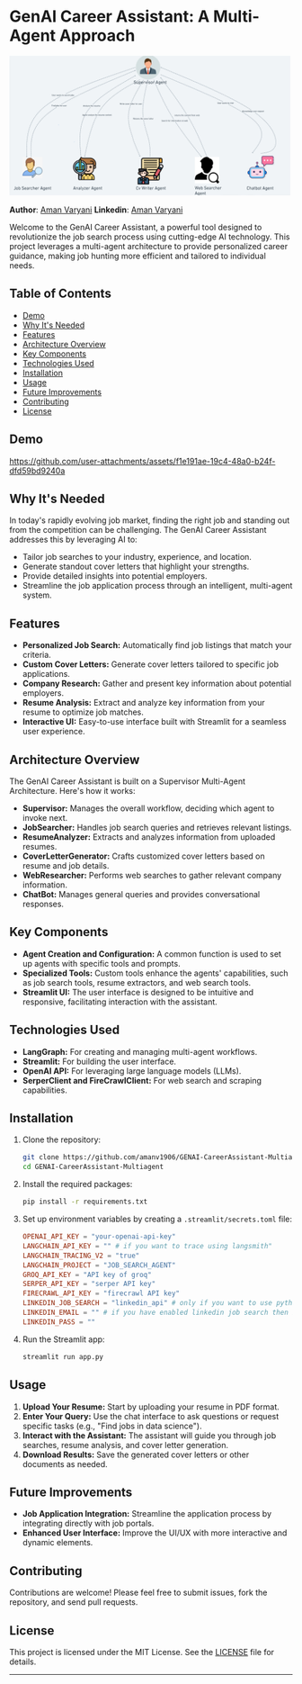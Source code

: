 # GenAI Career Assistant: A Multi-Agent Approach

<img src="multiagent.png" alt="GenAI Career Assistant Architecture" width="500">

**Author**: [Aman Varyani](https://medium.com/@amanvaryani1910)
**Linkedin**: [Aman Varyani](https://www.linkedin.com/in/aman-varyani-885725181/)

Welcome to the GenAI Career Assistant, a powerful tool designed to revolutionize the job search process using cutting-edge AI technology. This project leverages a multi-agent architecture to provide personalized career guidance, making job hunting more efficient and tailored to individual needs.

## Table of Contents

- [Demo](#demo)
- [Why It's Needed](#why-its-needed)
- [Features](#features)
- [Architecture Overview](#architecture-overview)
- [Key Components](#key-components)
- [Technologies Used](#technologies-used)
- [Installation](#installation)
- [Usage](#usage)
- [Future Improvements](#future-improvements)
- [Contributing](#contributing)
- [License](#license)

## Demo
https://github.com/user-attachments/assets/f1e191ae-19c4-48a0-b24f-dfd59bd9240a


## Why It's Needed

In today's rapidly evolving job market, finding the right job and standing out from the competition can be challenging. The GenAI Career Assistant addresses this by leveraging AI to:

- Tailor job searches to your industry, experience, and location.
- Generate standout cover letters that highlight your strengths.
- Provide detailed insights into potential employers.
- Streamline the job application process through an intelligent, multi-agent system.

## Features

- **Personalized Job Search:** Automatically find job listings that match your criteria.
- **Custom Cover Letters:** Generate cover letters tailored to specific job applications.
- **Company Research:** Gather and present key information about potential employers.
- **Resume Analysis:** Extract and analyze key information from your resume to optimize job matches.
- **Interactive UI:** Easy-to-use interface built with Streamlit for a seamless user experience.

## Architecture Overview

The GenAI Career Assistant is built on a Supervisor Multi-Agent Architecture. Here's how it works:

- **Supervisor:** Manages the overall workflow, deciding which agent to invoke next.
- **JobSearcher:** Handles job search queries and retrieves relevant listings.
- **ResumeAnalyzer:** Extracts and analyzes information from uploaded resumes.
- **CoverLetterGenerator:** Crafts customized cover letters based on resume and job details.
- **WebResearcher:** Performs web searches to gather relevant company information.
- **ChatBot:** Manages general queries and provides conversational responses.

## Key Components

- **Agent Creation and Configuration:** A common function is used to set up agents with specific tools and prompts.
- **Specialized Tools:** Custom tools enhance the agents' capabilities, such as job search tools, resume extractors, and web search tools.
- **Streamlit UI:** The user interface is designed to be intuitive and responsive, facilitating interaction with the assistant.

## Technologies Used

- **LangGraph:** For creating and managing multi-agent workflows.
- **Streamlit:** For building the user interface.
- **OpenAI API:** For leveraging large language models (LLMs).
- **SerperClient and FireCrawlClient:** For web search and scraping capabilities.

## Installation

1. Clone the repository:
   ```bash
   git clone https://github.com/amanv1906/GENAI-CareerAssistant-Multiagent.git
   cd GENAI-CareerAssistant-Multiagent
   ```

2. Install the required packages:
   ```bash
   pip install -r requirements.txt
   ```

3. Set up environment variables by creating a `.streamlit/secrets.toml` file:
   ```toml
   OPENAI_API_KEY = "your-openai-api-key"
   LANGCHAIN_API_KEY = "" # if you want to trace using langsmith"
   LANGCHAIN_TRACING_V2 = "true"
   LANGCHAIN_PROJECT = "JOB_SEARCH_AGENT"
   GROQ_API_KEY = "API key of groq"
   SERPER_API_KEY = "serper API key"
   FIRECRAWL_API_KEY = "firecrawl API key"
   LINKEDIN_JOB_SEARCH = "linkedin_api" # only if you want to use python linkedin-api package
   LINKEDIN_EMAIL = "" # if you have enabled linkedin job search then both password and email are mandatory.
   LINKEDIN_PASS = ""
   ```

4. Run the Streamlit app:
   ```bash
   streamlit run app.py
   ```

## Usage

1. **Upload Your Resume:** Start by uploading your resume in PDF format.
2. **Enter Your Query:** Use the chat interface to ask questions or request specific tasks (e.g., "Find jobs in data science").
3. **Interact with the Assistant:** The assistant will guide you through job searches, resume analysis, and cover letter generation.
4. **Download Results:** Save the generated cover letters or other documents as needed.

## Future Improvements

- **Job Application Integration:** Streamline the application process by integrating directly with job portals.
- **Enhanced User Interface:** Improve the UI/UX with more interactive and dynamic elements.

## Contributing

Contributions are welcome! Please feel free to submit issues, fork the repository, and send pull requests.

## License

This project is licensed under the MIT License. See the [LICENSE](LICENSE) file for details.

---
